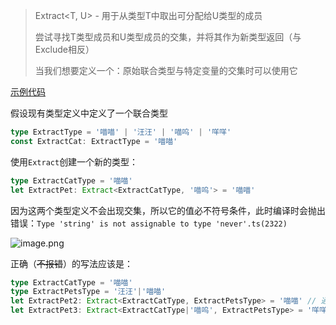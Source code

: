 > Extract<T, U> - 用于从类型T中取出可分配给U类型的成员
> 
> 尝试寻找T类型成员和U类型成员的交集，并将其作为新类型返回（与Exclude相反）
> 
> 当我们想要定义一个：原始联合类型与特定变量的交集时可以使用它

[示例代码](https://codesandbox.io/s/tsgong-ju-lei-xing-pc65yr?file=/src/index.tsx)

假设现有类型定义中定义了一个联合类型
```ts
type ExtractType = '喵喵' | '汪汪' | '喵呜' | '咩咩'
const ExtractCat: ExtractType = '喵喵'
```

使用`Extract`创建一个新的类型：
```ts
type ExtractCatType = '喵喵'
let ExtractPet: Extract<ExtractCatType, '喵呜'> = '喵喵'
```
因为这两个类型定义不会出现交集，所以它的值必不符号条件，此时编译时会抛出错误：`Type 'string' is not assignable to type 'never'.ts(2322)`

![image.png](https://s2.loli.net/2023/01/09/QIgN6iXwDfMFJ5q.png)

正确（~~不报错~~）的写法应该是：
```ts
type ExtractCatType = '喵喵'
type ExtractPetsType = '汪汪'|'喵喵'
let ExtractPet2: Extract<ExtractCatType, ExtractPetsType> = '喵喵' // 通过
let ExtractPet3: Extract<ExtractCatType|'喵呜', ExtractPetsType> = '咩咩' // Type '"咩咩"' is not assignable to type '"喵喵"'.ts(2322)
```